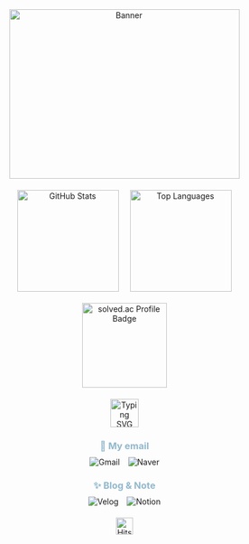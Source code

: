<!-- 타이틀 부분 -->
<div align="center">
  <!-- 상단 배너 이미지 -->
  <img width="90%" src="https://github.com/user-attachments/assets/7f529277-7217-4a8b-b044-d93e7cca617e" 
    alt="Banner" 
    style="max-width: 890px; height: 300px; object-fit: contain; border-radius: 10px;" />
  
  <!-- GitHub Stats 및 Most Used Languages -->
  <div style="display: flex; justify-content: center; align-items: center; gap: 20px; margin-top: 20px;">
    <img 
      height="180px" 
      src="https://github-readme-stats.vercel.app/api?username=davinyakma&show_icons=true&theme=radical&bg_color=30,92b8cd,e3b09f&title_color=ffffff&text_color=ffffff" 
      alt="GitHub Stats" />
    <img 
      height="180px" 
      src="https://github-readme-stats.vercel.app/api/top-langs/?username=davinyakma&layout=compact&bg_color=30,92b8cd,e3b09f&title_color=ffffff&text_color=ffffff" 
      alt="Top Languages" />
  </div>
  
  <!-- solved.ac Badge -->
  <div style="margin: 20px 0;">
    <img 
      height="150px" 
      src="http://mazassumnida.wtf/api/v2/generate_badge?boj=poohcdv3652" 
      alt="solved.ac Profile Badge" />
  </div>

  <!-- Typing SVG 애니메이션 -->
  <div style="margin-bottom: 20px;">
    <img 
      height="50px" 
      src="https://readme-typing-svg.demolab.com?font=Fira+Code&size=24&pause=1000&color=92B8CD&center=true&vCenter=true&width=600&height=50&lines=Hello+My+name+is+Davin+Choi;My+major+is+Information+Security" 
      alt="Typing SVG" />
  </div>

  <!-- My email 섹션 -->
  <h3 style="color: #92b8cd; margin-bottom: 10px;">📧 My email</h3>
  <div style="display: flex; justify-content: center; gap: 15px; margin-bottom: 20px;">
    <a href="mailto:choidavin3652@gmail.com" style="text-decoration: none;">
      <img 
        src="https://img.shields.io/badge/Gmail-92b8cd?style=for-the-badge&logo=gmail&logoColor=white" 
        alt="Gmail" />
    </a>
    <a href="mailto:poohcdv3652@naver.com" style="text-decoration: none;">
      <img 
        src="https://img.shields.io/badge/Naver-92b8cd?style=for-the-badge&logo=naver&logoColor=white" 
        alt="Naver" />
    </a>
  </div>

  <!-- Blog & Note 섹션 -->
  <h3 style="color: #92b8cd; margin-bottom: 10px;">✨ Blog & Note</h3>
  <div style="display: flex; justify-content: center; gap: 15px; margin-bottom: 20px;">
    <a href="https://velog.io/@davinyakma" style="text-decoration: none;">
      <img 
        src="https://img.shields.io/badge/Velog-92b8cd?style=for-the-badge&logo=velog&logoColor=white" 
        alt="Velog" />
    </a>
    <a href="https://www.notion.so/eb2e3ec7f7634a46a65e4dfce0bb0b02" style="text-decoration: none;">
      <img 
        src="https://img.shields.io/badge/Notion-92b8cd?style=for-the-badge&logo=notion&logoColor=white" 
        alt="Notion" />
    </a>
  </div>

  <!-- Hits 카운터 -->
  <a href="https://hits.seeyoufarm.com">
    <img 
      height="30px" 
      src="https://hits.seeyoufarm.com/api/count/incr/badge.svg?url=https%3A%2F%2Fgithub.com%2Fdavinyakma&count_bg=%2392b8cd&title_bg=%23E3B09F&icon=&icon_color=%23FFFFFF&title=Hits&edge_flat=false" 
      alt="Hits" />
  </a>
</div>

<!--
**davinyakma/davinyakma** is a ✨ _special_ ✨ repository because its `README.md` (this file) appears on your GitHub profile.

Here are some ideas to get you started:

- 🔭 I’m currently working on ...
- 🌱 I’m currently learning ...
- 👯 I’m looking to collaborate on ...
- 🤔 I’m looking for help with ...
- 💬 Ask me about ...
- 📫 How to reach me: ...
- 😄 Pronouns: ...
- ⚡ Fun fact: ...
-->
